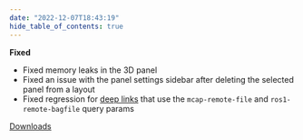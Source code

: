 ```yaml
---
date: "2022-12-07T18:43:19"
hide_table_of_contents: true
---
```

**Fixed**
- Fixed memory leaks in the 3D panel
- Fixed an issue with the panel settings sidebar after deleting the selected panel from a layout
- Fixed regression for [deep links](https://foxglove.dev/docs/studio/building-and-sharing-links) that use the `mcap-remote-file` and `ros1-remote-bagfile` query params
<!-- truncate -->
[Downloads](https://github.com/foxglove/studio/releases/tag/v1.34.1)
